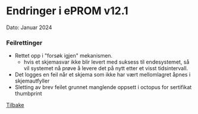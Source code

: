 # Endringer i ePROM v12.1
Dato: Januar 2024

### Feilrettinger
- Rettet opp i "forsøk igjen" mekanismen.
  - hvis et skjemasvar ikke blir levert med suksess til endesystemet, så vil systemet nå prøve å levere det på nytt etter et visst tidsintervall.
- Det logges en feil når et skjema som ikke har vært mellomlagret åpnes i skjemautfyller
- Sletting av brev feilet grunnet manglende oppsett i octopus for sertifikat thumbprint

[Tilbake](./Releaselist)
